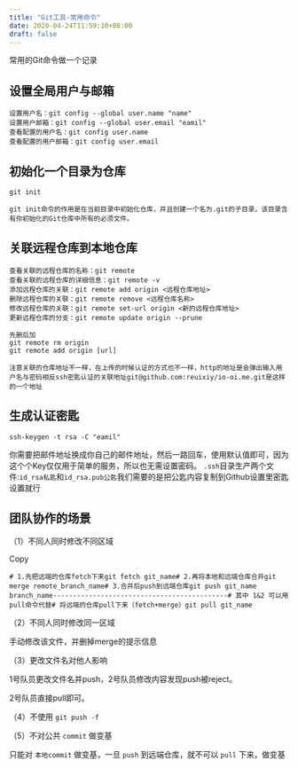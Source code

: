 ```yaml
---
title: "Git工具-常用命令"
date: 2020-04-24T11:59:10+08:00
draft: false
---
```


常用的Git命令做一个记录

## 设置全局用户与邮箱
```
设置用户名：git config --global user.name "name"
设置用户邮箱：git config --global user.email "eamil"
查看配置的用户名：git config user.name
查看配置的用户邮箱：git config user.email
```


## 初始化一个目录为仓库

```
git init

git init命令的作用是在当前目录中初始化仓库，并且创建一个名为.git的子目录，该目录含有你初始化的Git仓库中所有的必须文件。
```

## 关联远程仓库到本地仓库
```
查看关联的远程仓库的名称：git remote
查看关联的远程仓库的详细信息：git remote -v
添加远程仓库的关联：git remote add origin <远程仓库地址>
删除远程仓库的关联：git remote remove <远程仓库名称>
修改远程仓库的关联：git remote set-url origin <新的远程仓库地址>
更新远程仓库的分支：git remote update origin --prune

先删后加
git remote rm origin
git remote add origin [url]

```
```注意关联的仓库地址不一样，在上传的时候认证的方式也不一样，http的地址是会弹出输入用户名与密码相反ssh密匙认证的关联地址git@github.com:reuixiy/io-oi.me.git是这样的一个地址```


## 生成认证密匙
```
ssh-keygen -t rsa -C "eamil"

```
你需要把邮件地址换成你自己的邮件地址，然后一路回车，使用默认值即可，因为这个个Key仅仅用于简单的服务，所以也无需设置密码。
 ```.ssh```目录生产两个文件:```id_rsa私匙```和```id_rsa.pub公匙```我们需要的是把公匙内容复制到Github设置里密匙设置就行

 ## 团队协作的场景

（1）不同人同时修改不同区域

Copy

```
# 1.先把远端的仓库fetch下来git fetch git_name# 2.再将本地和远端仓库合并git merge remote_branch_name# 3.合并后push到远端仓库git push git_name branch_name--------------------------------------------# 其中 1&2 可以用pull命令代替# 将远端的仓库pull下来（fetch+merge）git pull git_name
```

（2）不同人同时修改同一区域

手动修改该文件，并删掉merge的提示信息

（3）更改文件名对他人影响

1号队员更改文件名并push，2号队员修改内容发现push被reject。

2号队员直接pull即可。

 （4）不使用 `git push -f`

（5）不对公共 `commit` 做变基

只能对 `本地commit` 做变基，一旦 `push` 到远端仓库，就不可以 `pull` 下来，做变基